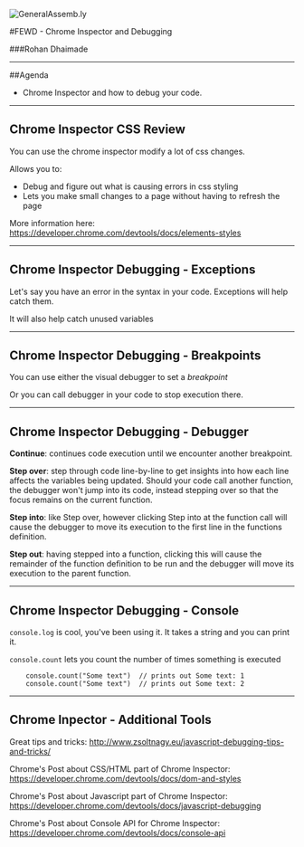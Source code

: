 ![GeneralAssemb.ly](/reveal/img/icons/FEWD_Logo.png)

#FEWD - Chrome Inspector and Debugging

###Rohan Dhaimade

---


##Agenda

* Chrome Inspector and how to debug your code.

---

## Chrome Inspector CSS Review

You can use the chrome inspector modify a lot of css changes.

Allows you to:

* Debug and figure out what is causing errors in css styling
* Lets you make small changes to a page without having to refresh the page

More information here:
https://developer.chrome.com/devtools/docs/elements-styles

---

## Chrome Inspector Debugging - Exceptions

Let's say you have an error in the syntax in your code. Exceptions will help catch them.

It will also help catch unused variables

---

## Chrome Inspector Debugging - Breakpoints

You can use either the visual debugger to set a *breakpoint*

Or you can call debugger in your code to stop execution there.

---

## Chrome Inspector Debugging - Debugger

**Continue**: continues code execution until we encounter another breakpoint.

**Step over**: step through code line-by-line to get insights into how each line affects the variables being updated. Should your code call another function, the debugger won't jump into its code, instead stepping over so that the focus remains on the current function.

**Step into**: like Step over, however clicking Step into at the function call will cause the debugger to move its execution to the first line in the functions definition.

**Step out**: having stepped into a function, clicking this will cause the remainder of the function definition to be run and the debugger will move its execution to the parent function.

---

## Chrome Inspector Debugging - Console

```console.log``` is cool, you've been using it. It takes a string and you can print it.

```console.count``` lets you count the number of times something is executed

```
	console.count("Some text")  // prints out Some text: 1
	console.count("Some text")  // prints out Some text: 2
```

---

## Chrome Inpector - Additional Tools

Great tips and tricks:
http://www.zsoltnagy.eu/javascript-debugging-tips-and-tricks/

Chrome's Post about CSS/HTML part of Chrome Inspector:
https://developer.chrome.com/devtools/docs/dom-and-styles

Chrome's Post about Javascript part of Chrome Inspector:
https://developer.chrome.com/devtools/docs/javascript-debugging

Chrome's Post about Console API for Chrome Inspector:
https://developer.chrome.com/devtools/docs/console-api